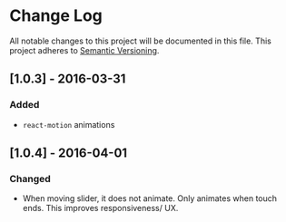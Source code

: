 # Change Log
All notable changes to this project will be documented in this file.
This project adheres to [Semantic Versioning](http://semver.org/).

## [1.0.3] - 2016-03-31
### Added
- `react-motion` animations

## [1.0.4] - 2016-04-01
### Changed
- When moving slider, it does not animate. Only animates when touch ends. This improves responsiveness/ UX.
